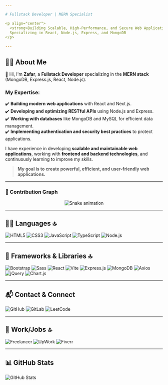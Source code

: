 ```yaml
---

# Fullstack Developer | MERN Specialist  

<p align="center">
  <strong>Building Scalable, High-Performance, and Secure Web Applications</strong><br>
  Specializing in React, Node.js, Express, and MongoDB
</p>  

---  
```


## 👨‍💻 About Me  

👋 Hi, I'm **Zafar**, a **Fullstack Developer** specializing in the **MERN stack** (MongoDB, Express.js, React, Node.js).  

### My Expertise:  
✔️ **Building modern web applications** with React and Next.js.  
✔️ **Developing and optimizing RESTful APIs** using Node.js and Express.  
✔️ **Working with databases** like MongoDB and MySQL for efficient data management.  
✔️ **Implementing authentication and security best practices** to protect applications.  

I have experience in developing **scalable and maintainable web applications**, working with **frontend and backend technologies**, and continuously learning to improve my skills.  

> **My goal is to create powerful, efficient, and user-friendly web applications.**  

---

### 🐍 Contribution Graph
<p align="center">
  <img src="https://github.com/Ibrohimov-Zafar/Ibrohimov-Zafar/blob/output/github-contribution-grid-snake.svg" alt="Snake animation"/>
</p>

---

## 👩‍💻 Languages 🔝  

![HTML5](https://img.shields.io/badge/HTML5-E34F26?style=for-the-badge&logo=html5&logoColor=white)
![CSS3](https://img.shields.io/badge/CSS3-1572B6?style=for-the-badge&logo=css3&logoColor=white)
![JavaScript](https://img.shields.io/badge/JavaScript-323330?style=for-the-badge&logo=javascript&logoColor=F7DF1E)
![TypeScript](https://img.shields.io/badge/TypeScript-007ACC?style=for-the-badge&logo=typescript&logoColor=white)
![Node.js](https://img.shields.io/badge/Node.js-339933?style=for-the-badge&logo=nodedotjs&logoColor=white)

---

## 🚀 Frameworks & Libraries 🔝  

![Bootstrap](https://img.shields.io/badge/Bootstrap-563D7C?style=for-the-badge&logo=bootstrap&logoColor=white)
![Sass](https://img.shields.io/badge/Sass-CC6699?style=for-the-badge&logo=sass&logoColor=white)
![React](https://img.shields.io/badge/React-20232A?style=for-the-badge&logo=react&logoColor=61DAFB)
![Vite](https://img.shields.io/badge/Vite-B73BFE?style=for-the-badge&logo=vite&logoColor=FFD62E)
![Express.js](https://img.shields.io/badge/Express.js-000000?style=for-the-badge&logo=express&logoColor=white)
![MongoDB](https://img.shields.io/badge/MongoDB-47A248?style=for-the-badge&logo=mongodb&logoColor=white)
![Axios](https://img.shields.io/badge/axios-671ddf?&style=for-the-badge&logo=axios&logoColor=white)
![jQuery](https://img.shields.io/badge/jQuery-0769AD?style=for-the-badge&logo=jquery&logoColor=white)
![Chart.js](https://img.shields.io/badge/Chart.js-FF6384?style=for-the-badge&logo=chartdotjs&logoColor=white)

---

## 📬 Contact & Connect  

![GitHub](https://img.shields.io/badge/GitHub-100000?style=for-the-badge&logo=github&logoColor=white)
![GitLab](https://img.shields.io/badge/GitLab-330F63?style=for-the-badge&logo=gitlab&logoColor=white)
![LeetCode](https://img.shields.io/badge/LeetCode-FFA116?style=for-the-badge&logo=leetcode&logoColor=black)

---

## 🥅 Work/Jobs 🔝  

![Freelancer](https://img.shields.io/badge/Freelancer-29B2FE?style=for-the-badge&logo=freelancer&logoColor=white)
![UpWork](https://img.shields.io/badge/UpWork-6FDA44?style=for-the-badge&logo=upwork&logoColor=white)
![Fiverr](https://img.shields.io/badge/Fiverr-1DBF73?style=for-the-badge&logo=fiverr&logoColor=white)

---

## 📊 GitHub Stats  

![GitHub Stats](https://github-readme-stats.vercel.app/api?username=Ibrohimov-Zafar&show_icons=true&theme=radical)
